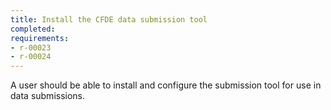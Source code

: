 ```yaml
---
title: Install the CFDE data submission tool
completed:
requirements:
- r-00023
- r-00024
---
```


A user should be able to install and configure the submission tool for use in data submissions.
